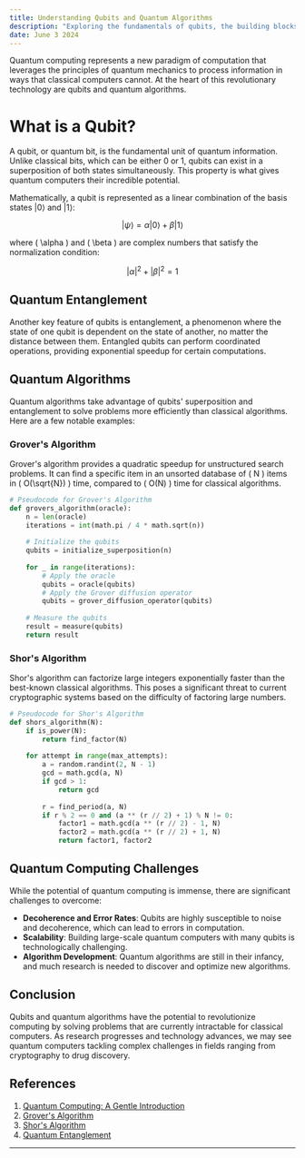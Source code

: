 ```yaml
---
title: Understanding Qubits and Quantum Algorithms
description: "Exploring the fundamentals of qubits, the building blocks of quantum computing, and the algorithms that leverage their unique properties."
date: June 3 2024
---
```


Quantum computing represents a new paradigm of computation that leverages the principles of quantum mechanics to process information in ways that classical computers cannot. At the heart of this revolutionary technology are qubits and quantum algorithms.

# What is a Qubit?

A qubit, or quantum bit, is the fundamental unit of quantum information. Unlike classical bits, which can be either 0 or 1, qubits can exist in a superposition of both states simultaneously. This property is what gives quantum computers their incredible potential.

Mathematically, a qubit is represented as a linear combination of the basis states |0⟩ and |1⟩:

$$
|\psi⟩ = \alpha|0⟩ + \beta|1⟩
$$

where \( \alpha \) and \( \beta \) are complex numbers that satisfy the normalization condition:

$$
|\alpha|^2 + |\beta|^2 = 1
$$

## Quantum Entanglement

Another key feature of qubits is entanglement, a phenomenon where the state of one qubit is dependent on the state of another, no matter the distance between them. Entangled qubits can perform coordinated operations, providing exponential speedup for certain computations.

## Quantum Algorithms

Quantum algorithms take advantage of qubits' superposition and entanglement to solve problems more efficiently than classical algorithms. Here are a few notable examples:

### Grover's Algorithm

Grover's algorithm provides a quadratic speedup for unstructured search problems. It can find a specific item in an unsorted database of \( N \) items in \( O(\sqrt{N}) \) time, compared to \( O(N) \) time for classical algorithms.

```python
# Pseudocode for Grover's Algorithm
def grovers_algorithm(oracle):
    n = len(oracle)
    iterations = int(math.pi / 4 * math.sqrt(n))
    
    # Initialize the qubits
    qubits = initialize_superposition(n)
    
    for _ in range(iterations):
        # Apply the oracle
        qubits = oracle(qubits)
        # Apply the Grover diffusion operator
        qubits = grover_diffusion_operator(qubits)
    
    # Measure the qubits
    result = measure(qubits)
    return result
```

### Shor's Algorithm

Shor's algorithm can factorize large integers exponentially faster than the best-known classical algorithms. This poses a significant threat to current cryptographic systems based on the difficulty of factoring large numbers.

```python
# Pseudocode for Shor's Algorithm
def shors_algorithm(N):
    if is_power(N):
        return find_factor(N)
    
    for attempt in range(max_attempts):
        a = random.randint(2, N - 1)
        gcd = math.gcd(a, N)
        if gcd > 1:
            return gcd
        
        r = find_period(a, N)
        if r % 2 == 0 and (a ** (r // 2) + 1) % N != 0:
            factor1 = math.gcd(a ** (r // 2) - 1, N)
            factor2 = math.gcd(a ** (r // 2) + 1, N)
            return factor1, factor2
```

## Quantum Computing Challenges

While the potential of quantum computing is immense, there are significant challenges to overcome:

- **Decoherence and Error Rates**: Qubits are highly susceptible to noise and decoherence, which can lead to errors in computation.
- **Scalability**: Building large-scale quantum computers with many qubits is technologically challenging.
- **Algorithm Development**: Quantum algorithms are still in their infancy, and much research is needed to discover and optimize new algorithms.

## Conclusion

Qubits and quantum algorithms have the potential to revolutionize computing by solving problems that are currently intractable for classical computers. As research progresses and technology advances, we may see quantum computers tackling complex challenges in fields ranging from cryptography to drug discovery.

## References

1. [Quantum Computing: A Gentle Introduction](https://example.com/quantum-intro)
2. [Grover's Algorithm](https://example.com/grovers-algorithm)
3. [Shor's Algorithm](https://example.com/shors-algorithm)
4. [Quantum Entanglement](https://example.com/quantum-entanglement)

---
